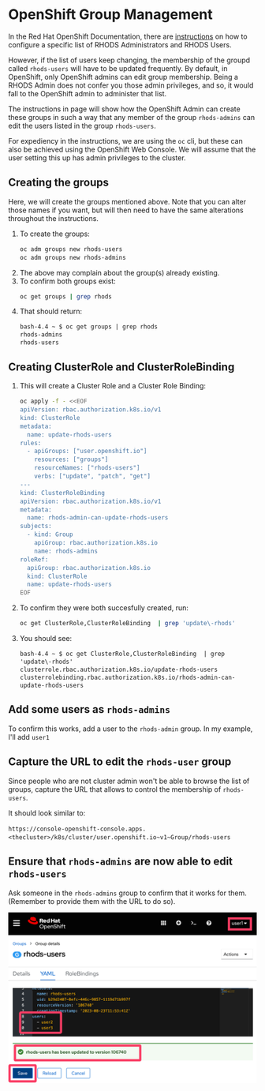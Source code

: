 # OpenShift Group Management

In the Red Hat OpenShift Documentation, there are [instructions](https://access.redhat.com/documentation/en-us/red_hat_openshift_data_science/1/html/managing_users_and_user_resources/defining-openshift-data-science-admin-and-user-groups_user-mgmt) on how to configure a specific list of RHODS Administrators and RHODS Users.

However, if the list of users keep changing, the membership of the groupd called `rhods-users` will have to be updated frequently. By default, in OpenShift, only OpenShift admins can edit group membership. Being a RHODS Admin does not confer you those admin privileges, and so, it would fall to the OpenShift admin to administer that list.

The instructions in page will show how the OpenShift Admin can create these groups in such a way that any member of the group `rhods-admins` can edit the users listed in the group `rhods-users`.

For expediency in the instructions, we are using the `oc` cli, but these can also be achieved using the OpenShift Web Console. We will assume that the user setting this up has admin privileges to the cluster.

## Creating the groups

Here, we will create the groups mentioned above. Note that you can alter those names if you want, but will then need to have the same alterations throughout the instructions.

1. To create the groups:
    ```bash
    oc adm groups new rhods-users
    oc adm groups new rhods-admins
    ```
1. The above may complain about the group(s) already existing.
1. To confirm both groups exist:
    ```bash
    oc get groups | grep rhods
    ```
1. That should return:
    ```log
    bash-4.4 ~ $ oc get groups | grep rhods
    rhods-admins
    rhods-users
    ```

## Creating ClusterRole and ClusterRoleBinding

1. This will create a Cluster Role and a Cluster Role Binding:
    ```bash
    oc apply -f - <<EOF
    apiVersion: rbac.authorization.k8s.io/v1
    kind: ClusterRole
    metadata:
      name: update-rhods-users
    rules:
      - apiGroups: ["user.openshift.io"]
        resources: ["groups"]
        resourceNames: ["rhods-users"]
        verbs: ["update", "patch", "get"]
    ---
    kind: ClusterRoleBinding
    apiVersion: rbac.authorization.k8s.io/v1
    metadata:
      name: rhods-admin-can-update-rhods-users
    subjects:
      - kind: Group
        apiGroup: rbac.authorization.k8s.io
        name: rhods-admins
    roleRef:
      apiGroup: rbac.authorization.k8s.io
      kind: ClusterRole
      name: update-rhods-users
    EOF
    ```
1. To confirm they were both succesfully created, run:
    ```bash
    oc get ClusterRole,ClusterRoleBinding  | grep 'update\-rhods'
    ```
1. You should see:
    ```log
    bash-4.4 ~ $ oc get ClusterRole,ClusterRoleBinding  | grep 'update\-rhods'
    clusterrole.rbac.authorization.k8s.io/update-rhods-users
    clusterrolebinding.rbac.authorization.k8s.io/rhods-admin-can-update-rhods-users
    ```

## Add some users as `rhods-admins`

To confirm this works, add a user to the `rhods-admin` group. In my example, I'll add `user1`

## Capture the URL to edit the `rhods-user` group

Since people who are not cluster admin won't be able to browse the list of groups, capture the URL that allows to control the membership of `rhods-users`.

It should look similar to:

`https://console-openshift-console.apps.<thecluster>/k8s/cluster/user.openshift.io~v1~Group/rhods-users`

## Ensure that `rhods-admins` are now able to edit `rhods-users`

Ask someone in the `rhods-admins` group to confirm that it works for them. (Remember to provide them with the URL to do so).

![](img/update.rhods-users.png)